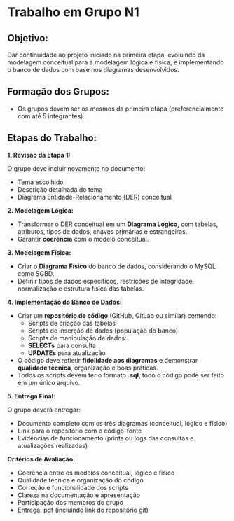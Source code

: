 # Trabalho em Grupo N1

## Objetivo:
Dar continuidade ao projeto iniciado na primeira etapa, evoluindo da modelagem conceitual para a modelagem lógica e física, e implementando o banco de dados com base nos diagramas desenvolvidos.

## Formação dos Grupos:

- Os grupos devem ser os mesmos da primeira etapa (preferencialmente com até 5 integrantes).

## Etapas do Trabalho:

**1. Revisão da Etapa 1:**

O grupo deve incluir novamente no documento:

- Tema escolhido
- Descrição detalhada do tema
- Diagrama Entidade-Relacionamento (DER) conceitual

**2. Modelagem Lógica:**

- Transformar o DER conceitual em um **Diagrama Lógico**, com tabelas, atributos, tipos de dados, chaves primárias e estrangeiras.
- Garantir **coerência** com o modelo conceitual.

**3. Modelagem Física:**

- Criar o **Diagrama Físico** do banco de dados, considerando o MySQL como SGBD.
- Definir tipos de dados específicos, restrições de integridade, normalização e estrutura física das tabelas.

**4. Implementação do Banco de Dados:**

- Criar um **repositório de código** (GitHub, GitLab ou similar) contendo:
    - Scripts de criação das tabelas
    - Scripts de inserção de dados (população do banco)
    - Scripts de manipulação de dados:
    - **SELECTs** para consulta
    - **UPDATEs** para atualização
- O código deve refletir **fidelidade aos diagramas** e demonstrar **qualidade técnica**, organização e boas práticas.
- Todos os scripts devem ter o formato **.sql**, todo o código pode ser feito em um único arquivo.

**5. Entrega Final:**

O grupo deverá entregar:

 - Documento completo com os três diagramas (conceitual, lógico e físico)
- Link para o repositório com o código-fonte
- Evidências de funcionamento (prints ou logs das consultas e atualizações realizadas)

**Critérios de Avaliação:**

- Coerência entre os modelos conceitual, lógico e físico
- Qualidade técnica e organização do código
- Correção e funcionalidade dos scripts
- Clareza na documentação e apresentação
- Participação dos membros do grupo
- Entrega: pdf (incluindo link do repositório git)